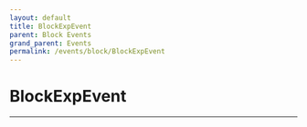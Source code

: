 ```yaml
---
layout: default
title: BlockExpEvent
parent: Block Events
grand_parent: Events
permalink: /events/block/BlockExpEvent
---
```


# BlockExpEvent

---
